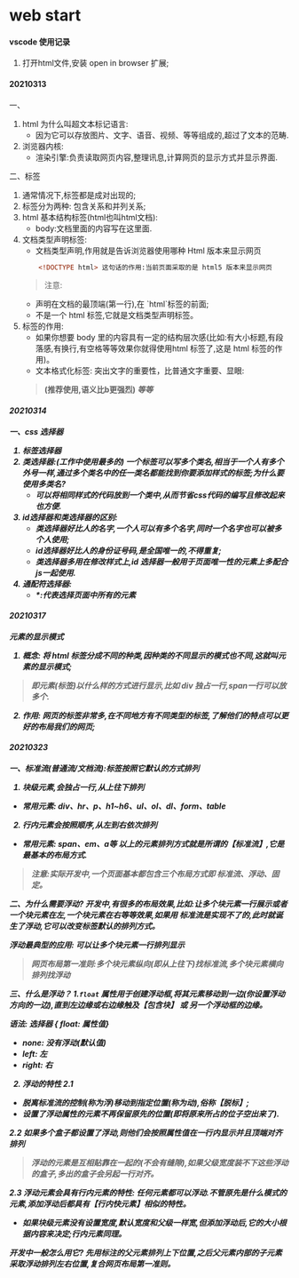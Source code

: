 # web start

#### vscode 使用记录
1. 打开html文件,安装 open in browser 扩展;


#### 20210313
一、
1. html 为什么叫超文本标记语言:
    + 因为它可以存放图片、文字、语音、视频、等等组成的,超过了文本的范畴.
2. 浏览器内核:
    + 渲染引擎:负责读取网页内容,整理讯息,计算网页的显示方式并显示界面.

二、标签
1. 通常情况下,标签都是成对出现的;
2. 标签分为两种: 包含关系和并列关系;
3. html 基本结构标签(html也叫html文档):
    + body:文档里面的内容写在这里面.
4. 文档类型声明标签:
    + <!DOCTYPE> 文档类型声明,作用就是告诉浏览器使用哪种 Html 版本来显示网页
    ```html
        <!DOCTYPE html> 这句话的作用:当前页面采取的是 html5 版本来显示网页
    ```
   > 注意:
   + <!DOCTYPE> 声明在文档的最顶端(第一行),在 `html`标签的前面;
   + <!DOCTYPE> 不是一个 html 标签,它就是文档类型声明标签。
5. 标签的作用:
   + 如果你想要 body 里的内容具有一定的结构层次感(比如:有大小标题,有段落感,有换行,有空格等等效果你就得使用html
     标签了,这是 html 标签的作用)。
   + 文本格式化标签: 突出文字的重要性，比普通文字重要、显眼:
   > <b> <strong>(推荐使用,语义比b更强烈) <em>等等 

#### 20210314
一、css 选择器
1. 标签选择器
2. 类选择器:(工作中使用最多的)
   一个标签可以写多个类名,相当于一个人有多个外号一样,通过多个类名中的任一类名都能找到你要添加样式的标签;为什么要使用多类名?
    + 可以将相同样式的代码放到一个类中,从而节省css代码的编写且修改起来也方便.
3. id选择器和类选择器的区别:
    + 类选择器好比人的名字,一个人可以有多个名字,同时一个名字也可以被多个人使用;
    + id选择器好比人的身份证号码,是全国唯一的,不得重复;
    + 类选择器多用在修改样式上,id 选择器一般用于页面唯一性的元素上多配合js一起使用.
4. 通配符选择器:
    + *:代表选择页面中所有的元素

#### 20210317
元素的显示模式
1. 概念: 将 html 标签分成不同的种类,因种类的不同显示的模式也不同,这就叫元素的显示模式;
> 即元素(标签)以什么样的方式进行显示,比如 div 独占一行,span一行可以放多个.
2. 作用: 网页的标签非常多,在不同地方有不同类型的标签,了解他们的特点可以更好的布局我们的网页;
 
#### 20210323
一、标准流(普通流/文档流):标签按照它默认的方式排列
1. 块级元素,会独占一行,从上往下排列
+ 常用元素: div、hr、p、h1~h6、ul、ol、dl、form、table
2. 行内元素会按照顺序,从左到右依次排列
+ 常用元素: span、em、a等
以上的元素排列方式就是所谓的【标准流】,它是最基本的布局方式.
>注意:实际开发中,一个页面基本都包含三个布局方式即 标准流、浮动、固定。

二、为什么需要浮动?
开发中,有很多的布局效果,比如:让多个块元素一行展示或者一个块元素在左,一个块元素在右等等效果,如果用
标准流是实现不了的,此时就诞生了浮动,它可以改变标签默认的排列方式。

浮动最典型的应用: 可以让多个块元素一行排列显示

>网页布局第一准则:多个块元素纵向(即从上往下)找标准流,多个块元素横向排列找浮动
   
三、什么是浮动？
1.`float` 属性用于创建浮动框,将其元素移动到一边(你设置浮动方向的一边),直到左边缘或右边缘触及【包含块】
或 另一个浮动框的边缘。

语法: 选择器 { float: 属性值}
+ none: 没有浮动(默认值)
+ left: 左
+ right: 右

2. 浮动的特性
2.1 
+ 脱离标准流的控制(称为浮)移动到指定位置(称为动),俗称【脱标】;
+ 设置了浮动属性的元素不再保留原先的位置(即将原来所占的位子空出来了).

2.2 如果多个盒子都设置了浮动,则他们会按照属性值在一行内显示并且顶端对齐排列
>浮动的元素是互相贴靠在一起的(不会有缝隙),如果父级宽度装不下这些浮动的盒子,多出的盒子会另起一行对齐。

2.3 浮动元素会具有行内元素的特性:
任何元素都可以浮动.不管原先是什么模式的元素,添加浮动后都具有【行内快元素】相似的特性。
+ 如果块级元素没有设置宽度,默认宽度和父级一样宽,但添加浮动后,它的大小根据内容来决定;行内元素同理。

开发中一般怎么用它?
先用标注的父元素排列上下位置,之后父元素内部的子元素采取浮动排列左右位置,复合网页布局第一准则。
